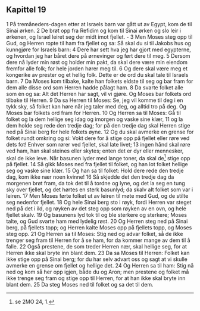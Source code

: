## Kapittel 19

1 På tremåneders-dagen etter at Israels barn var gått ut av Egypt, kom de til Sinai ørken.
2 De brøt opp fra Refidim og kom til Sinai ørken og slo leir i ørkenen, og Israel leiret seg der midt imot fjellet. -
3 Men Moses steg opp til Gud, og Herren ropte til ham fra fjellet og sa: Så skal du si til Jakobs hus og kunngjøre for Israels barn:
4 Dere har sett hva jeg har gjort med egypterne, og hvordan jeg har båret dere på ørnevinger og ført dere til meg.
5 Dersom dere nå lyder min røst og holder min pakt, da skal dere være min eiendom fremfor alle folk; for hele jorden hører meg til.
6 Og dere skal være meg et kongerike av prester og et hellig folk. Dette er de ord du skal tale til Israels barn.
7 Da Moses kom tilbake, kalte han folkets eldste til seg og bar fram for dem alle disse ord som Herren hadde pålagt ham.
8 Da svarte folket alle som én og sa: Alt det Herren har sagt, vil vi gjøre. Og Moses bar folkets ord tilbake til Herren.
9 Da sa Herren til Moses: Se, jeg vil komme til deg i en tykk sky, så folket kan høre når jeg taler med deg, og alltid tro på deg. Og Moses bar folkets ord fram for Herren.
10 Og Herren sa til Moses: Gå til folket og la dem hellige seg idag og imorgen og vaske sine klær,
11 og la dem holde seg rede den tredje dag; for på den tredje dag skal Herren stige ned på Sinai berg for hele folkets øyne.
12 Og du skal avmerke en grense for folket rundt omkring og si: Vokt dere for å stige opp på fjellet eller røre ved dets fot! Enhver som rører ved fjellet, skal late livet;
13 ingen hånd skal røre ved ham, han skal steines eller skytes; enten det er dyr eller mennesker, skal de ikke leve. Når basunen lyder med lange toner, da skal de[^1] stige opp på fjellet.
14 Så gikk Moses ned fra fjellet til folket, og han lot folket hellige seg og vaske sine klær.
15 Og han sa til folket: Hold dere rede den tredje dag, kom ikke nær noen kvinne!
16 Så skjedde det den tredje dag da morgenen brøt fram, da tok det til å tordne og lyne, og det la seg en tung sky over fjellet, og det hørtes en sterk basunlyd; da skalv alt folket som var i leiren.
17 Men Moses førte folket ut av leiren til møte med Gud, og de stilte seg nedenfor fjellet.
18 Og hele Sinai berg sto i røyk, fordi Herren var steget ned på det i ild, og røyken av det steg opp som røyken av en ovn, og hele fjellet skalv.
19 Og basunens lyd tok til og ble sterkere og sterkere; Moses talte, og Gud svarte ham med lydelig røst.
20 Og Herren steg ned på Sinai berg, på fjellets topp; og Herren kalte Moses opp på fjellets topp, og Moses steg opp.
21 Og Herren sa til Moses: Stig ned og advar folket, så de ikke trenger seg fram til Herren for å se ham, for da kommer mange av dem til å falle.
22 Også prestene, de som treder Herren nær, skal hellige seg, for at Herren ikke skal bryte inn blant dem.
23 Da sa Moses til Herren: Folket kan ikke stige opp på Sinai berg; for du har selv advart oss og sagt at vi skulle avmerke en grense om fjellet og hellige det.
24 Og Herren sa til ham: Stig nå ned og kom så her opp igjen, både du og Aron; men prestene og folket må ikke trenge seg fram og stige opp til Herren, for at han ikke skal bryte inn blant dem.
25 Da steg Moses ned til folket og sa det til dem.

[^1]:  se 2MO 24, 1.

